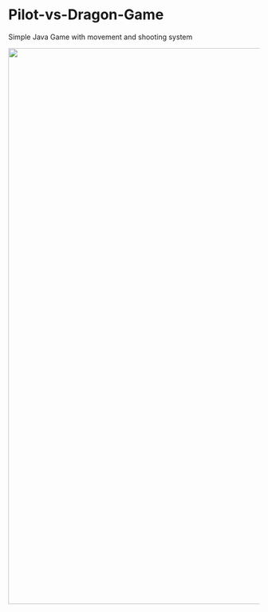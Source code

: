 # Pilot-vs-Dragon-Game
Simple Java Game with movement and shooting system



<img width="1112" src="https://user-images.githubusercontent.com/104011629/213960040-b83a2a96-4366-4663-9778-bcc927aeaf77.png">
